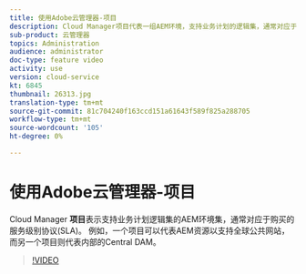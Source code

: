 ```yaml
---
title: 使用Adobe云管理器-项目
description: Cloud Manager项目代表一组AEM环境，支持业务计划的逻辑集，通常对应于已购买的服务级别协议(SLA)。 例如，一个项目可以代表AEM资源以支持全球公共网站，而另一个项目则代表内部的Central DAM。
sub-product: 云管理器
topics: Administration
audience: administrator
doc-type: feature video
activity: use
version: cloud-service
kt: 6845
thumbnail: 26313.jpg
translation-type: tm+mt
source-git-commit: 81c704240f163ccd151a61643f589f825a288705
workflow-type: tm+mt
source-wordcount: '105'
ht-degree: 0%

---
```



# 使用Adobe云管理器-项目

Cloud Manager **项目**&#x200B;表示支持业务计划逻辑集的AEM环境集，通常对应于购买的服务级别协议(SLA)。 例如，一个项目可以代表AEM资源以支持全球公共网站，而另一个项目则代表内部的Central DAM。

>[!VIDEO](https://video.tv.adobe.com/v/26313/?quality=12&learn=on&hidetitle=true)
